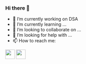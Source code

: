 ### Hi there 👋



- 🔭 I’m currently working on DSA
- 🌱 I’m currently learning ...
- 👯 I’m looking to collaborate on ...
- 🤔 I’m looking for help with ...
- 📫 How to reach me:<br/>
<a href="mailto:anirudh08@hotmail.com" style="text-decoration:none">
  <img height="30" src = "https://img.shields.io/badge/gmail-c14438?&style=for-the-badge&logo=gmail&logoColor=white">
</a>
<a href="https://www.linkedin.com/in/anirudh-pavan-a34726186/" style="text-decoration:none">
  <img height="30" src="https://img.shields.io/badge/linkedin-blue.svg?&style=for-the-badge&logo=linkedin&logoColor=white" target="_blank"/>
</a>


